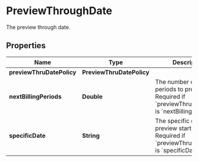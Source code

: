 

# PreviewThroughDate

The preview through date. 

## Properties

| Name | Type | Description | Notes |
|------------ | ------------- | ------------- | -------------|
|**previewThruDatePolicy** | **PreviewThruDatePolicy** |  |  [optional] |
|**nextBillingPeriods** | **Double** | The number of billing periods to preview. Required if &#x60;previewThruDatePolicy&#x60; is &#x60;nextBillingPeriods&#x60;.  |  [optional] |
|**specificDate** | **String** | The specific date for the preview start date. Required if &#x60;previewThruDatePolicy&#x60; is &#x60;specificDate&#x60;.  |  [optional] |



